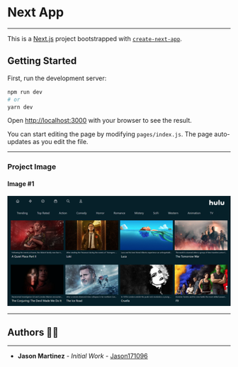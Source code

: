 # Next App 
----------
This is a [Next.js](https://nextjs.org/) project bootstrapped with [`create-next-app`](https://github.com/vercel/next.js/tree/canary/packages/create-next-app).

## Getting Started

First, run the development server:

```bash
npm run dev
# or
yarn dev
```

Open [http://localhost:3000](http://localhost:3000) with your browser to see the result.

You can start editing the page by modifying `pages/index.js`. The page auto-updates as you edit the file.

----------
### Project Image

#### Image #1
![](https://github.com/Jason171096/Hulu/blob/main/img1.png?raw=true)


------------
## Authors 👨‍💻
------------
- **Jason Martinez** - *Initial Work* - [Jason171096](https://github.com/Jason171096)

